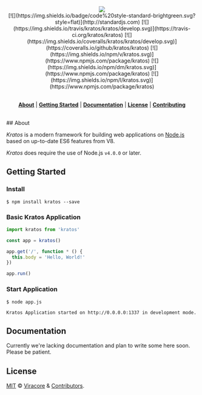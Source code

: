 <div align="center">
  <img src="http://i.imgur.com/jmjPV6W.png">
  <br>
  [![](https://img.shields.io/badge/code%20style-standard-brightgreen.svg?style=flat)](http://standardjs.com)
  [![](https://img.shields.io/travis/kratos/kratos/develop.svg)](https://travis-ci.org/kratos/kratos) [![](https://img.shields.io/coveralls/kratos/kratos/develop.svg)](https://coveralls.io/github/kratos/kratos)
  [![](https://img.shields.io/npm/v/kratos.svg)](https://www.npmjs.com/package/kratos)
  [![](https://img.shields.io/npm/dm/kratos.svg)](https://www.npmjs.com/package/kratos)
  [![](https://img.shields.io/npm/l/kratos.svg)](https://www.npmjs.com/package/kratos)
</div>
<br>

<p align="center">
  <strong><a href="#about">About</a></strong>
  |
  <strong><a href="#getting-started">Getting Started</a></strong>
  |
  <strong><a href="#docs">Documentation</a></strong>
  |
  <strong><a href="#license">License</a></strong>
  |
  <strong><a href="CONTRIBUTING.md">Contributing</a></strong>
</p>
<br>
## About

_Kratos_ is a modern framework for building web applications on [Node.js](http://nodejs.org) based on up-to-date ES6 features from V8.

_Kratos_ does require the use of Node.js `v4.0.0` or later.

## Getting Started

### Install

```
$ npm install kratos --save
```

### Basic Kratos Application

```js
import kratos from 'kratos'

const app = kratos()

app.get('/', function * () {
  this.body = 'Hello, World!'
})

app.run()
```

### Start Application

```
$ node app.js

Kratos Application started on http://0.0.0.0:1337 in development mode.
```

## Documentation

Currently we're lacking documentation and plan to write some here soon. Please be patient.

## License

[MIT](LICENSE) &copy; [Viracore](https://www.viracore.com) & [Contributors](../../graphs/contributors).
